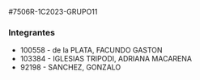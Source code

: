#7506R-1C2023-GRUPO11
### Integrantes
- 100558 - de la PLATA, FACUNDO GASTON
- 103384 - IGLESIAS TRIPODI, ADRIANA MACARENA
-  92198  - SANCHEZ, GONZALO
